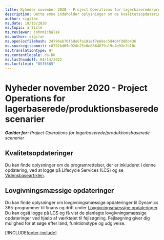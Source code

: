 ```yaml
---
title: Nyheder november 2020 - Project Operations for lagerbaserede/produktionsbaserede scenarier
description: Dette emne indeholder oplysninger om de kvalitetsopdateringer, der er tilgængelige i udgivelsen i november 2020 af Project Operations for lager-produktionsbaserede scenarier.
author: sigitac
ms.date: 10/15/2020
ms.topic: article
ms.reviewer: johnmichalak
ms.author: sigitac
ms.openlocfilehash: 24796eb70f5da6fa181ef7e88ec5d4d4fddbb436
ms.sourcegitcommit: c0792bd65d92db25e0e8864879a19c4b93efb10c
ms.translationtype: HT
ms.contentlocale: da-DK
ms.lasthandoff: 04/14/2022
ms.locfileid: "8576585"
---
```

# <a name="whats-new-november-2020---project-operations-for-stockedproduction-based-scenarios"></a>Nyheder november 2020 - Project Operations for lagerbaserede/produktionsbaserede scenarier

_**Gælder for:** Project Operations for lagerbaserede/produktionsbaserede scenarier_

## <a name="quality-updates"></a>Kvalitetsopdateringer

Du kan finde oplysninger om de programrettelser, der er inkluderet i denne opdatering, ved at logge på Lifecycle Services (LCS) og se [Vidensbaseartiklen](https://fix.lcs.dynamics.com/Issue/Details?bugId=488609&amp;dbType=3&amp;qc=8251e8e1d5e2386de850599926c1adc3fec8e2ba25308036d22cdfe0a1c28fc7).

## <a name="regulatory-updates"></a>Lovgivningsmæssige opdateringer

Du kan finde oplysninger om lovgivningsmæssige opdateringer til Dynamics 365-programmer til finans og drift under [Lovgivningsmæssige opdateringer](/dynamics365/finance/localizations/regulatory-updates). Du kan også logge på LCS og få vist de planlagte lovgivningsmæssige opdateringer ved hjælp af værktøjet til fejlsøgning. Fejlsøgning giver dig mulighed for at søge efter land, funktionstype og udgivelse.


[!INCLUDE[footer-include](../../includes/footer-banner.md)]